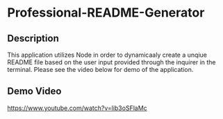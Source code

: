 # Professional-README-Generator

## Description
This application utilizes Node in order to dynamicaaly create a unqiue README file based on the user input provided through the inquirer in the terminal. Please see the video below for demo of the application.

## Demo Video
https://www.youtube.com/watch?v=lib3oSFlaMc
